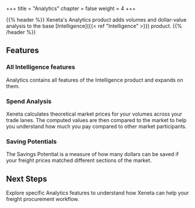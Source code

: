 +++
title = "Analytics"
chapter = false
weight = 4
+++

{{% header %}} Xeneta's Analytics product adds volumes and dollar-value analysis to the base [Intelligence]({{< ref "Intelligence" >}}) product.  {{% /header %}}

## Features

### All Intelligence features

Analytics contains all features of the Intelligence product and expands on them.

### Spend Analysis

Xeneta calculates theoretical market prices for your volumes across your trade lanes. The computed values are then compared to the market to help you understand how much you pay compared to other market participants.

### Saving Potentials

The Savings Potential is a measure of how many dollars can be saved if your freight prices matched different sections of the market. 

## Next Steps

Explore specific Analytics features to understand how Xeneta can help your freight procurement workflow.

